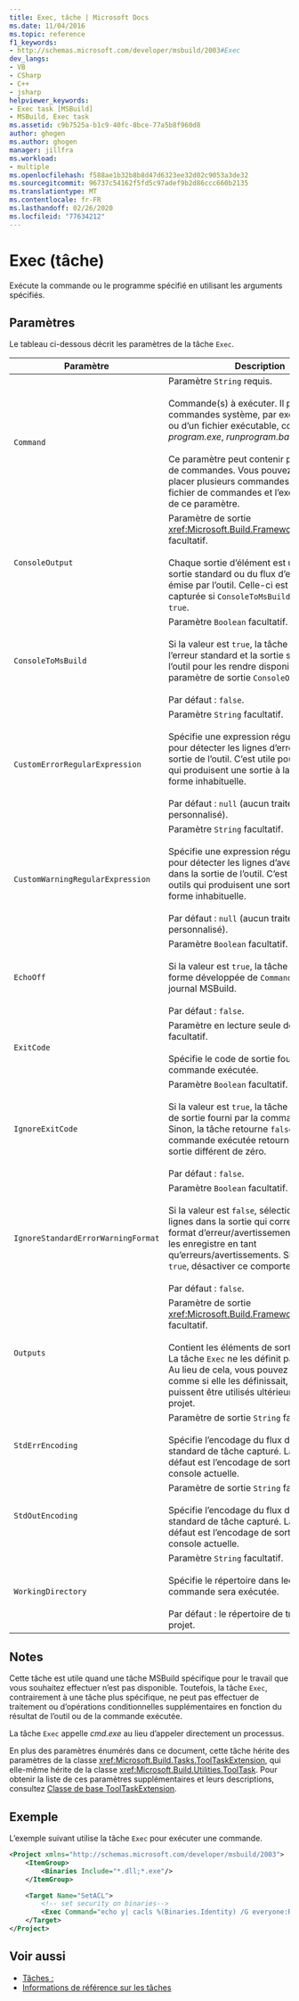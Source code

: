 ```yaml
---
title: Exec, tâche | Microsoft Docs
ms.date: 11/04/2016
ms.topic: reference
f1_keywords:
- http://schemas.microsoft.com/developer/msbuild/2003#Exec
dev_langs:
- VB
- CSharp
- C++
- jsharp
helpviewer_keywords:
- Exec task [MSBuild]
- MSBuild, Exec task
ms.assetid: c9b7525a-b1c9-40fc-8bce-77a5b8f960d8
author: ghogen
ms.author: ghogen
manager: jillfra
ms.workload:
- multiple
ms.openlocfilehash: f588ae1b32b8b8d47d6323ee32d02c9053a3de32
ms.sourcegitcommit: 96737c54162f5fd5c97adef9b2d86ccc660b2135
ms.translationtype: MT
ms.contentlocale: fr-FR
ms.lasthandoff: 02/26/2020
ms.locfileid: "77634212"
---
```

# <a name="exec-task"></a>Exec (tâche)

Exécute la commande ou le programme spécifié en utilisant les arguments spécifiés.

## <a name="parameters"></a>Paramètres

Le tableau ci-dessous décrit les paramètres de la tâche `Exec`.

|Paramètre|Description|
|---------------|-----------------|
|`Command`|Paramètre `String` requis.<br /><br /> Commande(s) à exécuter. Il peut s’agir de commandes système, par exemple attrib, ou d’un fichier exécutable, comme *program.exe*, *runprogram.bat* ou *setup.msi*.<br /><br /> Ce paramètre peut contenir plusieurs lignes de commandes. Vous pouvez également placer plusieurs commandes dans un fichier de commandes et l’exécuter à l’aide de ce paramètre.|
|`ConsoleOutput`|Paramètre de sortie <xref:Microsoft.Build.Framework.ITaskItem>`[]` facultatif.<br /><br /> Chaque sortie d’élément est une ligne de la sortie standard ou du flux d’erreur standard émise par l’outil. Celle-ci est uniquement capturée si `ConsoleToMsBuild` a la valeur `true`.|
|`ConsoleToMsBuild`|Paramètre `Boolean` facultatif.<br /><br /> Si la valeur est `true`, la tâche capture l’erreur standard et la sortie standard de l’outil pour les rendre disponibles dans le paramètre de sortie `ConsoleOutput`.<br /><br />Par défaut : `false`.|
|`CustomErrorRegularExpression`|Paramètre `String` facultatif.<br /><br /> Spécifie une expression régulière utilisée pour détecter les lignes d’erreur dans la sortie de l’outil. C’est utile pour les outils qui produisent une sortie à la mise en forme inhabituelle.<br /><br />Par défaut : `null` (aucun traitement personnalisé).|
|`CustomWarningRegularExpression`|Paramètre `String` facultatif.<br /><br /> Spécifie une expression régulière utilisée pour détecter les lignes d’avertissement dans la sortie de l’outil. C’est utile pour les outils qui produisent une sortie à la mise en forme inhabituelle.<br /><br />Par défaut : `null` (aucun traitement personnalisé).|
|`EchoOff`|Paramètre `Boolean` facultatif.<br /><br /> Si la valeur est `true`, la tâche n’émet pas la forme développée de `Command` dans le journal MSBuild.<br /><br />Par défaut : `false`.|
|`ExitCode`|Paramètre en lecture seule de sortie `Int32` facultatif.<br /><br /> Spécifie le code de sortie fourni par la commande exécutée.|
|`IgnoreExitCode`|Paramètre `Boolean` facultatif.<br /><br /> Si la valeur est `true`, la tâche ignore le code de sortie fourni par la commande exécutée. Sinon, la tâche retourne `false` si la commande exécutée retourne un code de sortie différent de zéro.<br /><br />Par défaut : `false`.|
|`IgnoreStandardErrorWarningFormat`|Paramètre `Boolean` facultatif.<br /><br /> Si la valeur est `false`, sélectionne des lignes dans la sortie qui correspondent au format d’erreur/avertissement standard, et les enregistre en tant qu’erreurs/avertissements. Si la valeur est `true`, désactiver ce comportement.<br /><br />Par défaut : `false`.|
|`Outputs`|Paramètre de sortie <xref:Microsoft.Build.Framework.ITaskItem>`[]` facultatif.<br /><br /> Contient les éléments de sortie de la tâche. La tâche `Exec` ne les définit pas elle-même. Au lieu de cela, vous pouvez les fournir comme si elle les définissait, pour qu’ils puissent être utilisés ultérieurement dans le projet.|
|`StdErrEncoding`|Paramètre de sortie `String` facultatif.<br /><br /> Spécifie l’encodage du flux d’erreurs standard de tâche capturé. La valeur par défaut est l’encodage de sortie de la console actuelle.|
|`StdOutEncoding`|Paramètre de sortie `String` facultatif.<br /><br /> Spécifie l’encodage du flux de sortie standard de tâche capturé. La valeur par défaut est l’encodage de sortie de la console actuelle.|
|`WorkingDirectory`|Paramètre `String` facultatif.<br /><br /> Spécifie le répertoire dans lequel la commande sera exécutée.<br /><br />Par défaut : le répertoire de travail actif du projet.|

## <a name="remarks"></a>Notes

Cette tâche est utile quand une tâche MSBuild spécifique pour le travail que vous souhaitez effectuer n’est pas disponible. Toutefois, la tâche `Exec`, contrairement à une tâche plus spécifique, ne peut pas effectuer de traitement ou d’opérations conditionnelles supplémentaires en fonction du résultat de l’outil ou de la commande exécutée.

La tâche `Exec` appelle *cmd.exe* au lieu d’appeler directement un processus.

En plus des paramètres énumérés dans ce document, cette tâche hérite des paramètres de la classe <xref:Microsoft.Build.Tasks.ToolTaskExtension>, qui elle-même hérite de la classe <xref:Microsoft.Build.Utilities.ToolTask>. Pour obtenir la liste de ces paramètres supplémentaires et leurs descriptions, consultez [Classe de base ToolTaskExtension](../msbuild/tooltaskextension-base-class.md).

## <a name="example"></a>Exemple

L’exemple suivant utilise la tâche `Exec` pour exécuter une commande.

```xml
<Project xmlns="http://schemas.microsoft.com/developer/msbuild/2003">
    <ItemGroup>
        <Binaries Include="*.dll;*.exe"/>
    </ItemGroup>

    <Target Name="SetACL">
        <!-- set security on binaries-->
        <Exec Command="echo y| cacls %(Binaries.Identity) /G everyone:R"/>
    </Target>
</Project>
```

## <a name="see-also"></a>Voir aussi

- [Tâches :](../msbuild/msbuild-tasks.md)
- [Informations de référence sur les tâches](../msbuild/msbuild-task-reference.md)
